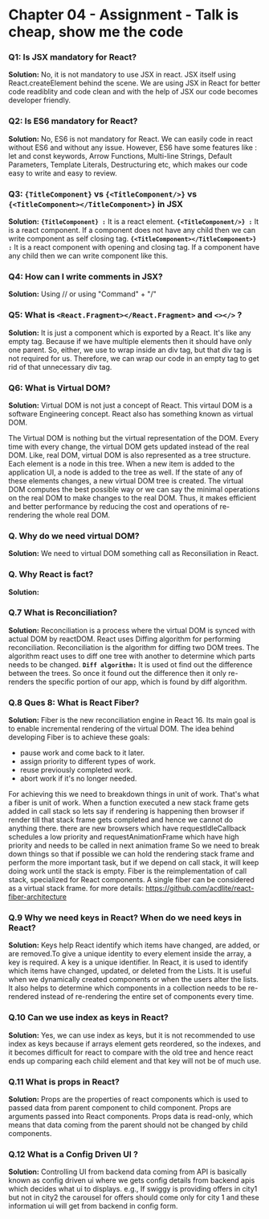 # Chapter 04 - Assignment - Talk is cheap, show me the code

### Q1: Is JSX mandatory for React?
**Solution:** No, it is not mandatory to use JSX in react. JSX itself using React.createElement behind the scene. We are using JSX in React for better code readiblity and code clean and with the help of JSX our code becomes developer friendly.

### Q2: Is ES6 mandatory for React?
**Solution:** No, ES6 is not mandatory for React. We can easily code in react without ES6 and without any issue. However, ES6 have some features like : let and const keywords, Arrow Functions, Multi-line Strings, Default Parameters, Template Literals, Destructuring etc, which makes our code easy to write and easy to review.

### Q3: `{TitleComponent}` vs `{<TitleComponent/>}` vs `{<TitleComponent></TitleComponent>}` in JSX
**Solution:** 
**`{TitleComponent} :`** It is a react element.
**`{<TitleComponent/>} :`** It is a react component. If a component does not have any child then we
can write component as self closing tag.
**`{<TitleComponent></TitleComponent>} :`** It is a react component with opening and closing tag. If a component have any child then we can write component like this.

### Q4: How can I write comments in JSX?
**Solution:** Using // or using "Command" + "/"

### Q5: What is `<React.Fragment></React.Fragment>` and `<></>` ?
**Solution:** It is just a component which is exported by a React. It's like any empty tag. Because if we have multiple elements then it should have only one parent. So, either, we use to wrap inside an div tag, but that div tag is not required for us. Therefore, we can wrap our code in an empty tag to get rid of that unnecessary div tag.

### Q6: What is Virtual DOM?
**Solution:** Virtual DOM is not just  a concept of React. This virtaul DOM is a software Engineering concept. React also has something known as virtual DOM.


The Virtual DOM is nothing but the virtual representation of the DOM. Every time with
every change, the virtual DOM gets updated instead of the real DOM.
Like, real DOM, virtual DOM is also represented as a tree structure. Each element is a node in this tree. When a new item is added to the application UI, a node is added to the tree as well. If the state of any of these elements changes, a new virtual DOM tree is created. The virtual DOM computes the best possible way or we can say the minimal operations on the real DOM to make changes to the real DOM. Thus, it makes efficient and better performance by reducing the cost and operations of re-rendering the whole real DOM.

### Q. Why do we need virtual DOM?
**Solution:** We need to virtual DOM something call as Reconsiliation in React.

### Q. Why React is fact?
**Solution:** 


### Q.7 What is Reconciliation?
**Solution:** Reconciliation is a process where the virtual DOM is synced with actual DOM by
reactDOM. React uses Diffing algorithm for performing reconciliation. Reconciliation is the algorithm for diffing two DOM trees.
The algorithm react uses to diff one tree with another to determine which parts needs to be changed.
**`Diff algorithm:`** It is used ot find out the difference between the trees. So once it found out the difference then it only re-renders the specific portion of our app, which is found by diff algorithm.

### Q.8 Ques 8: What is React Fiber?
**Solution:** Fiber is the new reconciliation engine in React 16. Its main goal is to enable incremental rendering of the virtual DOM. The idea behind developing Fiber is to achieve these goals:
- pause work and come back to it later.
- assign priority to different types of work.
- reuse previously completed work.
- abort work if it's no longer needed.

For achieving this we need to breakdown things in unit of work. That's what a fiber is unit of work. When a function executed a new stack frame gets added in call stack so lets say if rendering is happening then browser if render till that stack frame gets completed and hence we cannot do anything there. there are new browsers which have requestIdleCallback schedules a low priority and requestAnimationFrame which have high priority and needs to be called in next animation frame So we need to break down things so that if possible we can hold the rendering stack frame and perform the more important task, but if we depend on call stack, it will keep doing work until the stack is empty.
Fiber is the reimplementation of call stack, specialized for React components. A single fiber can be considered as a virtual stack frame.
for more details: https://github.com/acdlite/react-fiber-architecture

### Q.9 Why we need keys in React? When do we need keys in React?
**Solution:** Keys help React identify which items have changed, are added, or are removed.To give a
unique identity to every element inside the array, a key is required.
A key is a unique identifier. In React, it is used to identify which items have changed, updated, or deleted from the Lists. It is useful when we dynamically created components or when the users alter the lists. It also helps to determine which components in a collection needs to be re-rendered instead of re-rendering the entire set of components every time.

### Q.10 Can we use index as keys in React?
**Solution:** Yes, we can use index as keys, but it is not recommended to use index as keys because if arrays element gets reordered, so the indexes, and it becomes difficult for react to compare with the old tree and hence react ends up comparing each child element and that key will not be of much use.

### Q.11 What is props in React?
**Solution:** Props are the properties of react components which is used to passed data from
parent component to child component.
Props are arguments passed into React components.
Props data is read-only, which means that data coming from the parent should not be changed by child components.

### Q.12 What is a Config Driven UI ?
**Solution:** Controlling UI from backend data coming from API is basically known as config driven ui where we gets config details from backend apis which decides what ui to displays. e.g., If swiggy is providing offers in city1 but not in city2 the carousel for offers should come only for city 1 and these information ui will get from backend in config form.